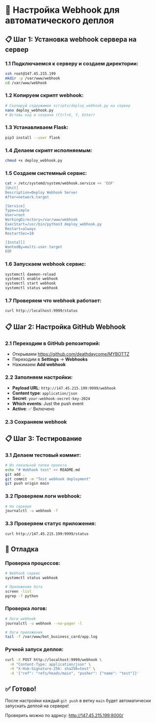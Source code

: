 # 🎯 Настройка Webhook для автоматического деплоя

## 📋 Шаг 1: Установка webhook сервера на сервер

### 1.1 Подключаемся к серверу и создаем директории:
```bash
ssh root@147.45.215.199
mkdir -p /var/www/webhook
cd /var/www/webhook
```

### 1.2 Копируем скрипт webhook:
```bash
# Скопируй содержимое scripts/deploy_webhook.py на сервер
nano deploy_webhook.py
# Вставь код и сохрани (Ctrl+X, Y, Enter)
```

### 1.3 Устанавливаем Flask:
```bash
pip3 install --user flask
```

### 1.4 Делаем скрипт исполняемым:
```bash
chmod +x deploy_webhook.py
```

### 1.5 Создаем системный сервис:
```bash
cat > /etc/systemd/system/webhook.service << 'EOF'
[Unit]
Description=Deploy Webhook Server
After=network.target

[Service]
Type=simple
User=root
WorkingDirectory=/var/www/webhook
ExecStart=/usr/bin/python3 deploy_webhook.py
Restart=always
RestartSec=10

[Install]
WantedBy=multi-user.target
EOF
```

### 1.6 Запускаем webhook сервис:
```bash
systemctl daemon-reload
systemctl enable webhook
systemctl start webhook
systemctl status webhook
```

### 1.7 Проверяем что webhook работает:
```bash
curl http://localhost:9999/status
```

## 📋 Шаг 2: Настройка GitHub Webhook

### 2.1 Переходим в GitHub репозиторий:
- Открываем https://github.com/deathdaycome/MYBOTTZ
- Переходим в **Settings** → **Webhooks**
- Нажимаем **Add webhook**

### 2.2 Заполняем настройки:
- **Payload URL**: `http://147.45.215.199:9999/webhook`
- **Content type**: `application/json`
- **Secret**: `your-webhook-secret-key-2024`
- **Which events**: Just the push event
- **Active**: ✅ Включено

### 2.3 Сохраняем webhook

## 📋 Шаг 3: Тестирование

### 3.1 Делаем тестовый коммит:
```bash
# Из локальной папки проекта
echo "# Webhook test" >> README.md
git add .
git commit -m "Test webhook deployment"
git push origin main
```

### 3.2 Проверяем логи webhook:
```bash
# На сервере
journalctl -u webhook -f
```

### 3.3 Проверяем статус приложения:
```bash
curl http://147.45.215.199:9999/status
```

## 🔧 Отладка

### Проверка процессов:
```bash
# Webhook сервис
systemctl status webhook

# Приложение бота
screen -list
pgrep -f python
```

### Проверка логов:
```bash
# Логи webhook
journalctl -u webhook --no-pager -l

# Логи приложения
tail -f /var/www/bot_business_card/app.log
```

### Ручной запуск деплоя:
```bash
curl -X POST http://localhost:9999/webhook \
  -H "Content-Type: application/json" \
  -H "X-Hub-Signature-256: sha256=test" \
  -d '{"ref": "refs/heads/main", "pusher": {"name": "test"}}'
```

## ✅ Готово!

После настройки каждый `git push` в ветку `main` будет автоматически запускать деплой на сервере!

Проверить можно по адресу: http://147.45.215.199:8000/